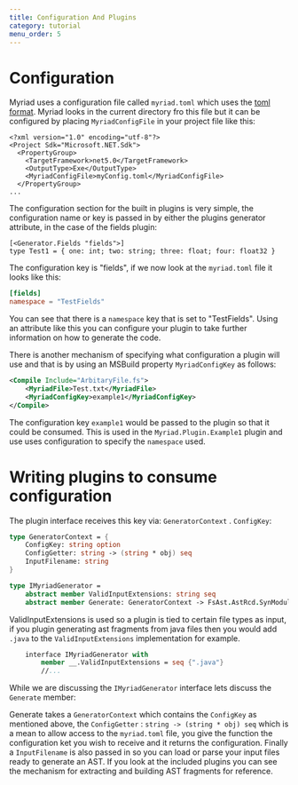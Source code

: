 ```yaml
---
title: Configuration And Plugins
category: tutorial
menu_order: 5
---
```


# Configuration

Myriad uses a configuration file called `myriad.toml` which uses the [toml format](https://toml.io/en/).  Myriad looks in the current directory fro this file but it can be configured by placing `MyriadConfigFile` in your project file like this:

```msbuild
<?xml version="1.0" encoding="utf-8"?>
<Project Sdk="Microsoft.NET.Sdk">
  <PropertyGroup>
    <TargetFramework>net5.0</TargetFramework>
    <OutputType>Exe</OutputType>
    <MyriadConfigFile>myConfig.toml</MyriadConfigFile>
  </PropertyGroup>
...
```

The configuration section for the built in plugins is very simple, the configuration name or key is passed in by either the plugins generator attribute, in the case of the fields plugin:

```
[<Generator.Fields "fields">]
type Test1 = { one: int; two: string; three: float; four: float32 }

```

The configuration key is "fields", if we now look at the `myriad.toml` file it looks like this:

```toml
[fields]
namespace = "TestFields"
```

You can see that there is a `namespace` key that is set to "TestFields".  Using an attribute like this you can configure your plugin to take further information on how to generate the code.  

There is another mechanism of specifying what configuration a plugin will use and that is by using an MSBuild property `MyriadConfigKey` as follows:

```xml
<Compile Include="ArbitaryFile.fs">
    <MyriadFile>Test.txt</MyriadFile>
    <MyriadConfigKey>example1</MyriadConfigKey>
</Compile>
```

The configuration key `example1` would be passed to the plugin so that it could be consumed.  This is used in the `Myriad.Plugin.Example1` plugin and use uses configuration to specify the `namespace` used.  

# Writing plugins to consume configuration

The plugin interface receives this key via: `GeneratorContext` . `ConfigKey`:

```fsharp
type GeneratorContext = {
    ConfigKey: string option
    ConfigGetter: string -> (string * obj) seq
    InputFilename: string
}

type IMyriadGenerator =
    abstract member ValidInputExtensions: string seq
    abstract member Generate: GeneratorContext -> FsAst.AstRcd.SynModuleOrNamespaceRcd list
```

ValidInputExtensions is used so a plugin is tied to certain file types as input, if you plugin generating ast fragments from java files then you would add `.java` to the `ValidInputExtensions` implementation for example.  

```fsharp
    interface IMyriadGenerator with
        member __.ValidInputExtensions = seq {".java"}
        //...
```

While we are discussing the `IMyriadGenerator` interface lets discuss the `Generate` member:

Generate takes a `GeneratorContext` which contains the `ConfigKey` as mentioned above, the `ConfigGetter` : `string -> (string * obj) seq` which is a mean to allow access to the `myriad.toml` file, you give the function the configuration ket you wish to receive and it returns the configuration.  Finally a `InputFilename` is also passed in so you can load or parse your input files ready to generate an AST.  If you look at the included plugins you can see the mechanism for extracting and building AST fragments for reference.  
